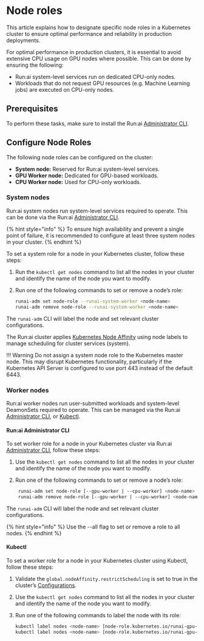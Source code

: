 # Node roles

This article explains how to designate specific node roles in a Kubernetes cluster to ensure optimal performance and reliability in production deployments.

For optimal performance in production clusters, it is essential to avoid extensive CPU usage on GPU nodes where possible. This can be done by ensuring the following:

* Run:ai system-level services run on dedicated CPU-only nodes.
* Workloads that do not request GPU resources (e.g. Machine Learning jobs) are executed on CPU-only nodes.

## Prerequisites

To perform these tasks, make sure to install the Run:ai [Administrator CLI](../cli-reference/new-cli/administrator-cli.md).

## Configure Node Roles

The following node roles can be configured on the cluster:

* **System node:** Reserved for Run:ai system-level services.
* **GPU Worker node:** Dedicated for GPU-based workloads.
* **CPU Worker node:** Used for CPU-only workloads.

### System nodes

Run:ai system nodes run system-level services required to operate. This can be done via the Run:ai [Administrator CLI](../cli-reference/new-cli/administrator-cli.md).

{% hint style="info" %}
To ensure high availability and prevent a single point of failure, it is recommended to configure at least three system nodes in your cluster.
{% endhint %}

To set a system role for a node in your Kubernetes cluster, follow these steps:

1. Run the `kubectl get nodes` command to list all the nodes in your cluster and identify the name of the node you want to modify.
2.  Run one of the following commands to set or remove a node’s role:

    ```bash
    runai-adm set node-role --runai-system-worker <node-name>
    runai-adm remove node-role --runai-system-worker <node-name>
    ```

The `runai-adm` CLI will label the node and set relevant cluster configurations.

The Run:ai cluster applies [Kubernetes Node Affinity](https://kubernetes.io/docs/concepts/scheduling-eviction/assign-pod-node/#affinity-and-anti-affinity) using node labels to manage scheduling for cluster services (system).

!!! Warning Do not assign a system node role to the Kubernetes master node. This may disrupt Kubernetes functionality, particularly if the Kubernetes API Server is configured to use port 443 instead of the default 6443.

### Worker nodes

Run:ai worker nodes run user-submitted workloads and system-level DeamonSets required to operate. This can be managed via the Run:ai [Administrator CLI](../cli-reference/new-cli/administrator-cli.md), or [Kubectl](https://kubernetes.io/docs/reference/kubectl/).

#### Run:ai Administrator CLI

To set worker role for a node in your Kubernetes cluster via Run:ai [Administrator CLI](../cli-reference/new-cli/administrator-cli.md), follow these steps:

1. Use the `kubectl get nodes` command to list all the nodes in your cluster and identify the name of the node you want to modify.
2.  Run one of the following commands to set or remove a node’s role:

    ```bash
     runai-adm set node-role [--gpu-worker | --cpu-worker] <node-name>
     runai-adm remove node-role [--gpu-worker | --cpu-worker] <node-name>
    ```

The `runai-adm` CLI will label the node and set relevant cluster configurations.

{% hint style="info" %}
Use the --all flag to set or remove a role to all nodes.
{% endhint %}

#### Kubectl

To set a worker role for a node in your Kubernetes cluster using Kubectl, follow these steps:

1. Validate the `global.nodeAffinity.restrictScheduling` is set to true in the cluster’s [Configurations](advanced-cluster-configurations.md).
2. Use the `kubectl get nodes` command to list all the nodes in your cluster and identify the name of the node you want to modify.
3.  Run one of the following commands to label the node with its role:

    ```bash
    kubectl label nodes <node-name> [node-role.kubernetes.io/runai-gpu-worker=true | node-role.kubernetes.io/runai-cpu-worker=true]
    kubectl label nodes <node-name> [node-role.kubernetes.io/runai-gpu-worker=false | node-role.kubernetes.io/runai-cpu-worker=false]
    ```
